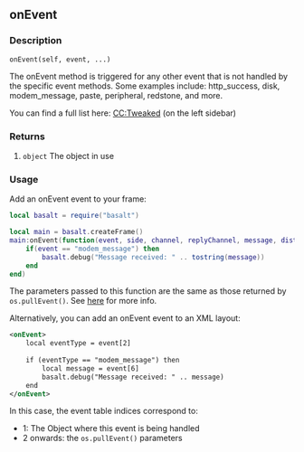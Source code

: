 ## onEvent

### Description

`onEvent(self, event, ...)`

The onEvent method is triggered for any other event that is not handled by the specific event methods. Some examples include: http_success, disk, modem_message, paste, peripheral, redstone, and more.

You can find a full list here: [CC:Tweaked](https://tweaked.cc/) (on the left sidebar)

### Returns

1. `object` The object in use

### Usage

Add an onEvent event to your frame:

```lua
local basalt = require("basalt")

local main = basalt.createFrame()
main:onEvent(function(event, side, channel, replyChannel, message, distance)
    if(event == "modem_message") then
        basalt.debug("Message received: " .. tostring(message))
    end
end)
```

The parameters passed to this function are the same as those returned by `os.pullEvent()`. See [here](https://tweaked.cc/module/os.html#v:pullEvent) for more info.

Alternatively, you can add an onEvent event to an XML layout:

```xml
<onEvent>
    local eventType = event[2]
    
    if (eventType == "modem_message") then
        local message = event[6]
        basalt.debug("Message received: " .. message)
    end
</onEvent>
```

In this case, the event table indices correspond to:
* 1: The Object where this event is being handled
* 2 onwards: the `os.pullEvent()` parameters

